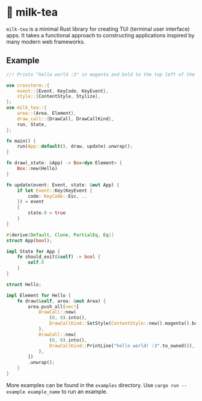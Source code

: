 # 🧋 milk-tea

`milk-tea` is a minimal Rust library for creating TUI (terminal user interface) apps. It takes a functional approach to constructing applications inspired by many modern web frameworks.

## Example

```rust
//! Prints "hello world :3" in magenta and bold to the top left of the screen.

use crossterm::{
    event::{Event, KeyCode, KeyEvent},
    style::{ContentStyle, Stylize},
};
use milk_tea::{
    area::{Area, Element},
    draw_call::{DrawCall, DrawCallKind},
    run, State,
};

fn main() {
    run(App::default(), draw, update).unwrap();
}

fn draw(_state: &App) -> Box<dyn Element> {
    Box::new(Hello)
}

fn update(event: Event, state: &mut App) {
    if let Event::Key(KeyEvent {
        code: KeyCode::Esc, ..
    }) = event
    {
        state.0 = true
    }
}

#[derive(Default, Clone, PartialEq, Eq)]
struct App(bool);

impl State for App {
    fn should_exit(&self) -> bool {
        self.0
    }
}

struct Hello;

impl Element for Hello {
    fn draw(&self, area: &mut Area) {
        area.push_all(vec![
            DrawCall::new(
                (0, 0).into(),
                DrawCallKind::SetStyle(ContentStyle::new().magenta().bold()),
            ),
            DrawCall::new(
                (0, 0).into(),
                DrawCallKind::PrintLine("hello world! :3".to_owned()),
            ),
        ])
        .unwrap();
    }
}
```

More examples can be found in the `examples` directory. Use `cargo run --example example_name` to run an example.


